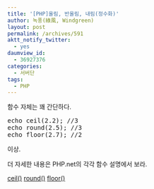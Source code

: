 ```yaml
---
title: '[PHP]올림, 반올림, 내림(정수화)'
author: 녹풍(綠風, Windgreen)
layout: post
permalink: /archives/591
aktt_notify_twitter:
  - yes
daumview_id:
  - 36927376
categories:
  - 서버단
tags:
  - PHP
---
```

함수 자체는 꽤 간단하다. 

<pre class="brush:php">echo ceil(2.2); //3
echo round(2.5); //3
echo floor(2.7); //2
</pre>

이상.

더 자세한 내용은 PHP.net의 각각 함수 설명에서 보라.

<a target="_blank" href="http://www.php.net/manual/kr/function.ceil.php">ceil()</a> <a target="_blank" href="http://www.php.net/manual/kr/function.round.php">round()</a> <a target="_blank" href="http://www.php.net/manual/kr/function.floor.php">floor()</a>